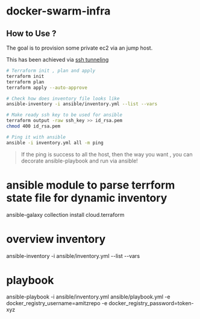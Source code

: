 # docker-swarm-infra

## How to Use ?

The goal is to provision some private ec2 via an jump host.

This has been achieved via [ssh tunneling](https://www.ssh.com/academy/ssh/tunneling)

```sh
# Terraform init , plan and apply
terraform init
terraform plan
terraform apply --auto-approve

# Check how does inventory file looks like
ansible-inventory -i ansible/inventory.yml --list --vars

# Make ready ssh key to be used for ansible
terraform output -raw ssh_key >> id_rsa.pem
chmod 400 id_rsa.pem

# Ping it with ansible
ansible -i inventory.yml all -m ping
```
> If the ping is success to all the host, then the way you want , you can decorate ansible-playbook and run via ansible! 

# ansible module to parse terrform state file for dynamic inventory
ansible-galaxy collection install cloud.terraform
# overview inventory
ansible-inventory -i ansible/inventory.yml --list --vars
# playbook
ansible-playbook -i ansible/inventory.yml ansible/playbook.yml -e docker_registry_username=amitzrepo -e docker_registry_password=token-xyz